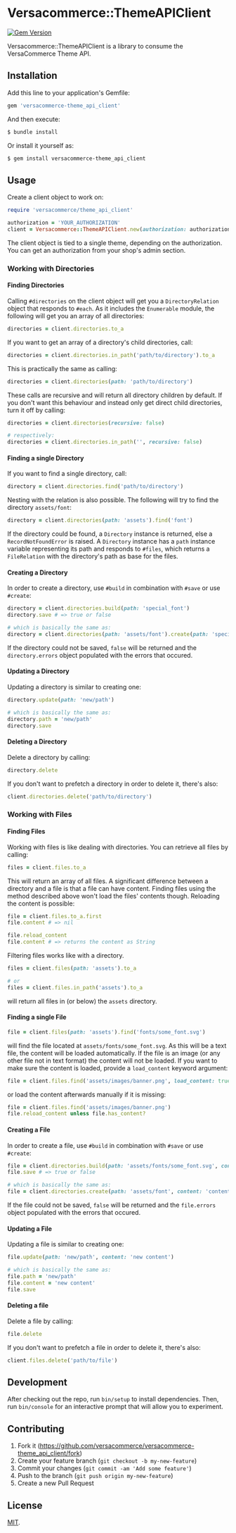 # Versacommerce::ThemeAPIClient

[![Gem Version](https://badge.fury.io/rb/versacommerce-theme_api_client.svg)](http://badge.fury.io/rb/versacommerce-theme_api_client)

Versacommerce::ThemeAPIClient is a library to consume the VersaCommerce Theme API.

## Installation

Add this line to your application's Gemfile:

```ruby
gem 'versacommerce-theme_api_client'
```

And then execute:

```sh
$ bundle install
```

Or install it yourself as:

```sh
$ gem install versacommerce-theme_api_client
```

## Usage

Create a client object to work on:

```ruby
require 'versacommerce/theme_api_client'

authorization = 'YOUR_AUTHORIZATION'
client = Versacommerce::ThemeAPIClient.new(authorization: authorization)
```

The client object is tied to a single theme, depending on the authorization. You can get an authorization from your shop's admin section.

### Working with Directories

#### Finding Directories

Calling `#directories` on the client object will get you a `DirectoryRelation` object that responds to `#each`. As it includes the `Enumerable` module, the following will get you an array of all directories:  

```ruby
directories = client.directories.to_a
```

If you want to get an array of a directory's child directories, call:

```ruby
directories = client.directories.in_path('path/to/directory').to_a
```

This is practically the same as calling:

```ruby
directories = client.directories(path: 'path/to/directory')
```

These calls are recursive and will return all directory children by default. If you don't want this behaviour and instead only get direct child directories, turn it off by calling:

```ruby
directories = client.directories(recursive: false)

# respectively:
directories = client.directories.in_path('', recursive: false)
```

#### Finding a single Directory

If you want to find a single directory, call:
```ruby
directory = client.directories.find('path/to/directory')
```

Nesting with the relation is also possible. The following will try to find the directory `assets/font`:

```ruby
directory = client.directories(path: 'assets').find('font')
```

If the directory could be found, a `Directory` instance is returned, else a `RecordNotFoundError` is raised. A `Directory` instance has a `path` instance variable representing its path and responds to `#files`, which returns a `FileRelation` with the directory's path as base for the files.

#### Creating a Directory

In order to create a directory, use `#build` in combination with `#save` or use `#create`:

```ruby
directory = client.directories.build(path: 'special_font')
directory.save # => true or false

# which is basically the same as:
directory = client.directories(path: 'assets/font').create(path: 'special_fonts')
```

If the directory could not be saved, `false` will be returned and the `directory.errors` object populated with the errors that occured.

#### Updating a Directory

Updating a directory is similar to creating one:

```ruby
directory.update(path: 'new/path')

# which is basically the same as:
directory.path = 'new/path'
directory.save
```

#### Deleting a Directory

Delete a directory by calling:

```ruby
directory.delete
```

If you don't want to prefetch a directory in order to delete it, there's also:

```ruby
client.directories.delete('path/to/directory')
```

### Working with Files

#### Finding Files

Working with files is like dealing with directories. You can retrieve all files by calling:

```ruby
files = client.files.to_a
```

This will return an array of all files. A significant difference between a directory and a file is that a file can have content. Finding files using the method described above won't load the files' contents though. Reloading the content is possible:

```ruby
file = client.files.to_a.first
file.content # => nil

file.reload_content
file.content # => returns the content as String
```

Filtering files works like with a directory.

```ruby
files = client.files(path: 'assets').to_a

# or
files = client.files.in_path('assets').to_a
```

will return all files in (or below) the `assets` directory.

#### Finding a single File

```ruby
file = client.files(path: 'assets').find('fonts/some_font.svg')
```

will find the file located at `assets/fonts/some_font.svg`. As this will be a text file, the content will be loaded automatically. If the file is an image (or any other file not in text format) the content will not be loaded. If you want to make sure the content is loaded, provide a `load_content` keyword argument:

```ruby
file = client.files.find('assets/images/banner.png', load_content: true)
```

or load the content afterwards manually if it is missing:

```ruby
file = client.files.find('assets/images/banner.png')
file.reload_content unless file.has_content?
```

#### Creating a File

In order to create a file, use `#build` in combination with `#save` or use `#create`:

```ruby
file = client.directories.build(path: 'assets/fonts/some_font.svg', content: 'content here')
file.save # => true or false

# which is basically the same as:
file = client.directories.create(path: 'assets/font', content: 'content here')
```

If the file could not be saved, `false` will be returned and the `file.errors` object populated with the errors that occured.

#### Updating a File

Updating a file is similar to creating one:

```ruby
file.update(path: 'new/path', content: 'new content')

# which is basically the same as:
file.path = 'new/path'
file.content = 'new content'
file.save
```

#### Deleting a file

Delete a file by calling:

```ruby
file.delete
```

If you don't want to prefetch a file in order to delete it, there's also:

```ruby
client.files.delete('path/to/file')
```

## Development

After checking out the repo, run `bin/setup` to install dependencies. Then, run `bin/console` for an interactive prompt that will allow you to experiment.

## Contributing

1. Fork it (https://github.com/versacommerce/versacommerce-theme_api_client/fork)
2. Create your feature branch (`git checkout -b my-new-feature`)
3. Commit your changes (`git commit -am 'Add some feature'`)
4. Push to the branch (`git push origin my-new-feature`)
5. Create a new Pull Request

## License

[MIT](https://github.com/versacommerce/versacommerce-theme_api_client/blob/master/LICENSE.txt "MIT License").
